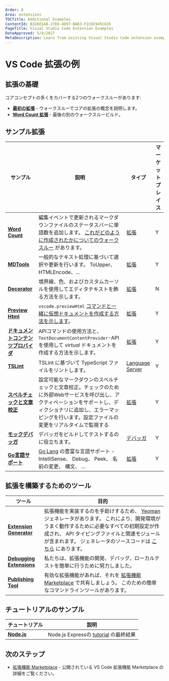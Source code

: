 ```yaml
---
Order: 8
Area: extensions
TOCTitle: Additional Examples
ContentId: B32601A8-27ED-4D97-BA83-F1C8C945C635
PageTitle: Visual Studio Code Extension Examples
DateApproved: 5/4/2017
MetaDescription: Learn from existing Visual Studio Code extension examples.
---
```

# VS Code 拡張の例

## 拡張の基礎

コアコンセプトの多くをカバーする2つのウォークスルーがあります:

* **[最初の拡張](/docs/extensions/example-hello-world.md)** - ウォークスルーでコアの拡張の概念を説明します。
* **[Word Count 拡張](/docs/extensions/example-word-count.md)** - 最後の別のウォークスルービルド。

## サンプル拡張

サンプル|説明|タイプ|マーケットプレイス
------|-----------|----|---------
**[Word Count](https://github.com/Microsoft/vscode-wordcount)**|編集イベントで更新されるマークダウンファイルのステータスバーに単語数を追加します。 [これがどのように作成されたかについてのウォークスルー](/docs/extensions/example-word-count.md) があります。 | [拡張](/docs/extensions/example-hello-world.md)|Y
**[MDTools](https://github.com/Microsoft/vscode-MDTools)**|一般的なテキスト処理に基づいて選択や更新を行います。 ToUpper、HTMLEncode、...|[拡張](/docs/extensions/example-hello-world.md)|Y
**[Decorator](https://github.com/Microsoft/vscode-extension-samples/tree/master/decorator-sample)**|境界線、色、およびカスタムカーソルを使用してエディタテキストを飾る方法を示します。|[拡張](/docs/extensions/example-hello-world.md)|N
**[Preview Html](https://github.com/Microsoft/vscode-extension-samples/tree/master/previewhtml-sample)**| `vscode.previewHtml` [コマンドと一緒に仮想ドキュメントを作成する方法を示します](/docs/extensionAPI/vscode-api-commands.md#commands)。|[拡張](/docs/extensions/example-hello-world.md)|Y
**[ドキュメントコンテンツプロバイダ](https://github.com/Microsoft/vscode-extension-samples/tree/master/contentprovider-sample)**|APIコマンドの使用方法と、 `TextDocumentContentProvider`-API を使用して _virtual_ ドキュメントを作成する方法を示します。|[拡張](/docs/extensions/example-hello-world.md)|Y
**[TSLint](https://github.com/Microsoft/vscode-tslint)**|TSLint  に基づいて TypeScript ファイルをリントします。|[Language Server](/docs/extensions/example-language-server.md)|Y
**[スペルチェックと文章校正](https://github.com/Microsoft/vscode-spell-check)**|設定可能なマークダウンのスペルチェックと文章校正。チェックのために外部Webサービスを呼び出し、アクティベーションをサポートし、ディクショナリに追加し、エラーマッピングを行います。設定ファイルの変更をリアルタイムで監視する|[拡張](/docs/extensions/example-hello-world.md)|Y
**[モックデバッガ](https://github.com/Microsoft/vscode-mock-debug)**|デバッガをビルドしてテストするのに役立ちます。 |[デバッガ](/docs/extensions/example-debuggers.md)|Y
**[Go言語サポート](https://github.com/microsoft/vscode-go)**| [Go Lang](https://golang.org/) の豊富な言語サポート - IntelliSense、 Debug、 Peek、 名前の変更、 構文、 ...|[拡張](/docs/extensionAPI/vscode-api.md#languages)|Y

## 拡張を構築するためのツール

ツール|目的
----|-------
**[Extension Generator](/docs/extensions/yocode.md)**|拡張機能を実装するのを手助けするため、 [Yeoman](http://yeoman.io/) ジェネレータがあります。 これにより、開発環境がうまく動作するために必要なすべての初期設定が作成され、 API タイピングファイルと関連モジュールが含まれます。 ジェネレータのソースコードは [こちら](https://github.com/Microsoft/vscode-generator-code) にあります。
**[Debugging Extensions](/docs/extensions/debugging-extensions.md)**|私たちは、拡張機能の開発、デバッグ、ローカルテストを簡単に行うために努力しました。
**[Publishing Tool](/docs/extensions/publish-extension.md)**|有効な拡張機能があれば、それを [拡張機能 Marketplace](/docs/editor/extension-gallery.md) で共有しましょう。 このための簡単なコマンドラインツールがあります。

## チュートリアルのサンプル

チュートリアル|説明 
--------|-----------
**[Node.js](https://github.com/Microsoft/vscode-samples)**|Node.js Expressの [tutorial](/docs/nodejs/nodejs-tutorial.md) の最終結果

## 次のステップ

* [拡張機能 Marketplace](/docs/editor/extension-gallery.md) -  公開されている VS Code 拡張機能 Marketplace の詳細をご覧ください。

